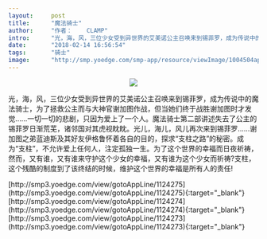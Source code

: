 ```yaml
---
layout:     post
title:      "魔法骑士"
author:     "作者：	CLAMP"
intro:      "光，海，风，三位少女受到异世界的艾美诺公主召唤来到锡菲罗，成为传说中的魔法骑士，为了拯救公主而与大神官谢加图作战，但当她们终于战胜谢加图时才发觉……一切一切的悲剧，只因为爱上了一个人。魔法骑士第二部讲述失去了公主的锡菲罗日渐荒芜，诸邻国对其虎视眈眈。光儿，海儿，风儿再次来到锡菲罗……谢加图之弟蓝迪斯及其好友伊格鲁怀着各自的目的，探求“支柱之路”的秘密。成为“支柱”，不允许爱上任何人，注定孤独一生。为了这个世界的幸福而日夜祈祷，然而，又有谁，又有谁来守护这个少女的幸福，又有谁为这个少女而祈祷?支柱，这个残酷的制度到了该终结的时候，维护这个世界的幸福是所有人的责任!"
date:       "2018-02-14 16:56:54"
tags:       "骑士"
image:      "http://smp.yoedge.com/smp-app/resource/viewImage/1004504appline.png"
---
```

<div style="text-align: center">
<p><img src="http://smp.yoedge.com/smp-app/resource/viewImage/1004504appline.png"/></p>
</div>
<p class="post-meta">
<span>光，海，风，三位少女受到异世界的艾美诺公主召唤来到锡菲罗，成为传说中的魔法骑士，为了拯救公主而与大神官谢加图作战，但当她们终于战胜谢加图时才发觉……一切一切的悲剧，只因为爱上了一个人。魔法骑士第二部讲述失去了公主的锡菲罗日渐荒芜，诸邻国对其虎视眈眈。光儿，海儿，风儿再次来到锡菲罗……谢加图之弟蓝迪斯及其好友伊格鲁怀着各自的目的，探求“支柱之路”的秘密。成为“支柱”，不允许爱上任何人，注定孤独一生。为了这个世界的幸福而日夜祈祷，然而，又有谁，又有谁来守护这个少女的幸福，又有谁为这个少女而祈祷?支柱，这个残酷的制度到了该终结的时候，维护这个世界的幸福是所有人的责任!</span>
</p>
[http://smp3.yoedge.com/view/gotoAppLine/1124275](http://smp3.yoedge.com/view/gotoAppLine/1124275){:target="_blank"}
[http://smp3.yoedge.com/view/gotoAppLine/1124274](http://smp3.yoedge.com/view/gotoAppLine/1124274){:target="_blank"}
[http://smp3.yoedge.com/view/gotoAppLine/1124273](http://smp3.yoedge.com/view/gotoAppLine/1124273){:target="_blank"}


